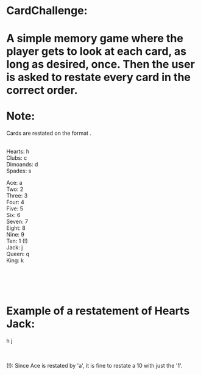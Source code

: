 CardChallenge:
==============
A simple memory game where the player gets to look at each card, as long as
desired, once. Then the user is asked to restate every card in the correct
order. <br/><br/>
Note:
=====
Cards are restated on the format <color> <value>. <br/><br/>

Hearts: h <br/>
Clubs: c <br/>
Dimoands: d <br/>
Spades: s <br/>

Ace: a <br/>
Two: 2 <br/>
Three: 3 <br/>
Four: 4 <br/>
Five: 5 <br/>
Six: 6 <br/>
Seven: 7 <br/>
Eight: 8 <br/>
Nine: 9 <br/>
Ten: 1 (!) <br/>
Jack: j <br/>
Queen: q <br/>
King: k <br/>

<br/><br/>
Example of a restatement of Hearts Jack:
========================================
h j

<br/><br/>
(!): Since Ace is restated by 'a', it is fine to restate a 10 with just the '1'.
